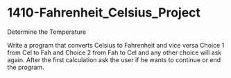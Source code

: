 # 1410-Fahrenheit_Celsius_Project
Determine the Temperature

Write a program that converts Celsius to Fahrenheit and vice versa
Choice 1 from Cel to Fah and Choice 2 from Fah to Cel and any other choice will ask again.
After the first calculation ask the user if he wants to continue or end the program.
